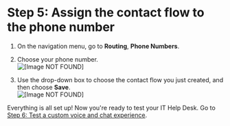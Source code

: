 # Step 5: Assign the contact flow to the phone number<a name="tutorial1-assign-contact-flow-to-number"></a>

1. On the navigation menu, go to **Routing**, **Phone Numbers**\.

1. Choose your phone number\.  
![\[Image NOT FOUND\]](http://docs.aws.amazon.com/connect/latest/adminguide/images/tutorial1-click-on-phone-number.png)

1. Use the drop\-down box to choose the contact flow you just created, and then choose **Save**\.  
![\[Image NOT FOUND\]](http://docs.aws.amazon.com/connect/latest/adminguide/images/tutorial1-assign-contact-flow-to-phone-number.png)

Everything is all set up\! Now you're ready to test your IT Help Desk\. Go to [Step 6: Test a custom voice and chat experience](tutorial1-try-it.md)\.